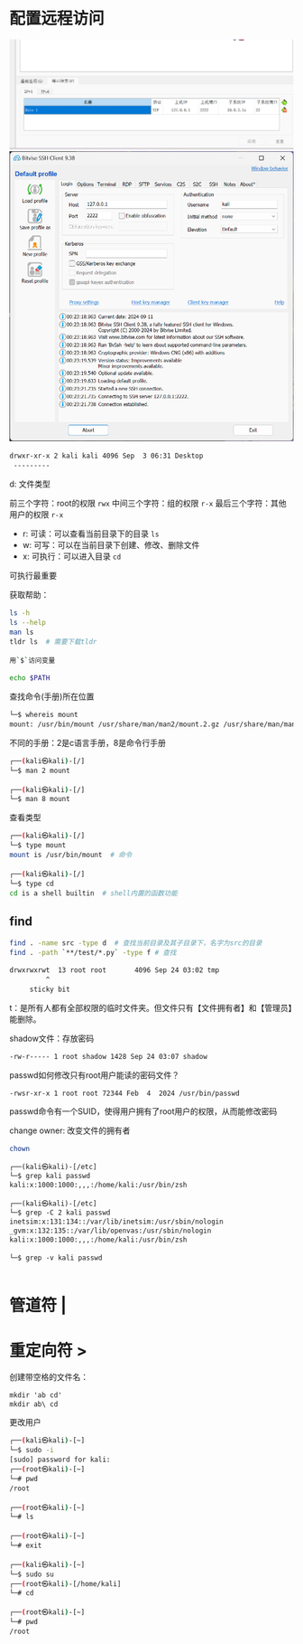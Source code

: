 
# 配置远程访问

![1725985294453](image/webattack/1725985294453.png)
![1725985412524](image/webattack/1725985412524.png)


```bash
drwxr-xr-x 2 kali kali 4096 Sep  3 06:31 Desktop
 ---------
```

d: 文件类型

前三个字符：root的权限 `rwx`
中间三个字符：组的权限 `r-x`
最后三个字符：其他用户的权限 `r-x`
- r: 可读：可以查看当前目录下的目录 `ls`
- w: 可写：可以在当前目录下创建、修改、删除文件
- x: 可执行：可以进入目录 `cd`

可执行最重要


获取帮助：
```bash
ls -h 
ls --help 
man ls
tldr ls  # 需要下载tldr

用`$`访问变量
```

```bash
echo $PATH
```

查找命令(手册)所在位置
```bash
└─$ whereis mount
mount: /usr/bin/mount /usr/share/man/man2/mount.2.gz /usr/share/man/man8/mount.8.gz
```

不同的手册：2是c语言手册，8是命令行手册
```bash
┌──(kali㉿kali)-[/]
└─$ man 2 mount
                                                                                                                                        
┌──(kali㉿kali)-[/]
└─$ man 8 mount
```

查看类型
```bash
┌──(kali㉿kali)-[/]
└─$ type mount 
mount is /usr/bin/mount  # 命令
                                                                                                                                        
┌──(kali㉿kali)-[/]
└─$ type cd   
cd is a shell builtin  # shell内置的函数功能
```

## find

```bash
find . -name src -type d  # 查找当前目录及其子目录下，名字为src的目录
find . -path `**/test/*.py` -type f # 查找
```


```bash
drwxrwxrwt  13 root root       4096 Sep 24 03:02 tmp
         ^
     sticky bit
```
t：是所有人都有全部权限的临时文件夹。但文件只有【文件拥有者】和【管理员】能删除。


shadow文件：存放密码

```bash
-rw-r----- 1 root shadow 1428 Sep 24 03:07 shadow
```

passwd如何修改只有root用户能读的密码文件？

```bash
-rwsr-xr-x 1 root root 72344 Feb  4  2024 /usr/bin/passwd
```

passwd命令有一个SUID，使得用户拥有了root用户的权限，从而能修改密码


change owner: 改变文件的拥有者

```bash
chown 
```



```
┌──(kali㉿kali)-[/etc]
└─$ grep kali passwd
kali:x:1000:1000:,,,:/home/kali:/usr/bin/zsh
                                                                                                                                        
┌──(kali㉿kali)-[/etc]
└─$ grep -C 2 kali passwd
inetsim:x:131:134::/var/lib/inetsim:/usr/sbin/nologin
_gvm:x:132:135::/var/lib/openvas:/usr/sbin/nologin
kali:x:1000:1000:,,,:/home/kali:/usr/bin/zsh

└─$ grep -v kali passwd  


```

# 管道符 |


# 重定向符 >



创建带空格的文件名：
```
mkdir 'ab cd'
mkdir ab\ cd
```


更改用户

```bash
┌──(kali㉿kali)-[~]
└─$ sudo -i         
[sudo] password for kali: 
┌──(root㉿kali)-[~]
└─# pwd
/root
                                                                                                                             
┌──(root㉿kali)-[~]
└─# ls
                                                                                                                             
┌──(root㉿kali)-[~]
└─# exit
                                                                                                                             
┌──(kali㉿kali)-[~]
└─$ sudo su                 
┌──(root㉿kali)-[/home/kali]
└─# cd
                                                                                                                             
┌──(root㉿kali)-[~]
└─# pwd
/root

```








